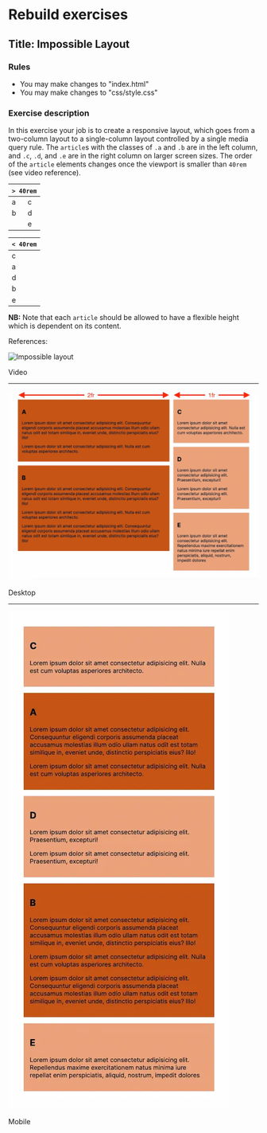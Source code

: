 # Rebuild exercises

## Title: Impossible Layout

### Rules

- You may make changes to "index.html"
- You may make changes to "css/style.css"

### Exercise description

In this exercise your job is to create a responsive layout, which goes from a two-column layout to a single-column layout controlled by a single media query rule. The `article`s with the classes of `.a` and `.b` are in the left column, and `.c`, `.d`, and `.e` are in the right column on larger screen sizes. The order of the `article` elements changes once the viewport is smaller than `40rem` (see video reference).

<table>
    <thead>
        <tr>
            <th colspan="2"><code>> 40rem</code></th>
        </tr>
    </thead>
    <tbody>
        <tr>
            <td>a</td>
            <td>c</td>
        </tr>
        <tr>
            <td>b</td>
            <td>d</td>
        </tr>
        <tr>
            <td></td>
            <td>e</td>
        </tr>
    </tbody>
</table>

<table>
    <thead>
        <tr>
            <th><code>< 40rem</code></th>
        </tr>
    </thead>
    <tbody>
        <tr>
            <td>c</td>
        </tr>
        <tr>
            <td>a</td>
        </tr>
        <tr>
            <td>d</td>
        </tr>
        <tr>
            <td>b</td>
        </tr>
        <tr>
            <td>e</td>
        </tr>
    </tbody>
</table>

**NB:** Note that each `article` should be allowed to have a flexible height which is dependent on its content.

References:

![Impossible layout](impossible-layout.gif "Impossible layout")

Video

---

![Impossible layout desktop](impossible-layout-desktop.webp "Impossible layout desktop")

Desktop

---

![Impossible layout mobile](impossible-layout-mobile.webp "Impossible layout mobile")

Mobile
